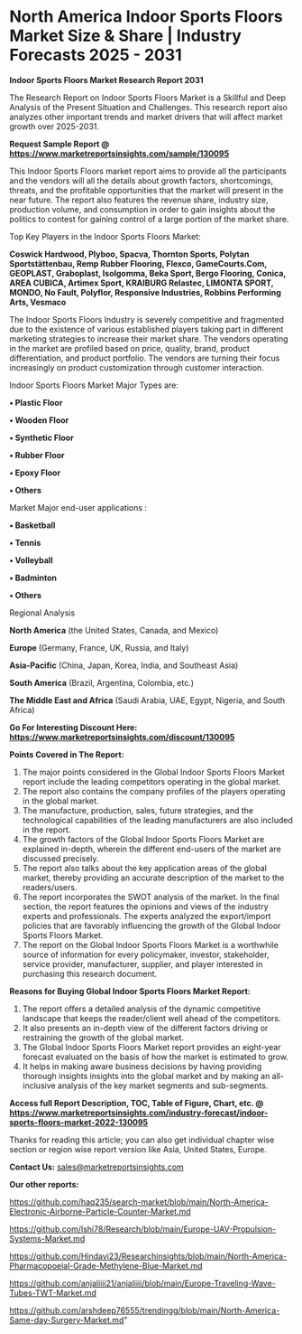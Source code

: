 # North America Indoor Sports Floors Market Size & Share | Industry Forecasts 2025 - 2031

<strong>Indoor Sports Floors Market Research Report 2031</strong>

The Research Report on Indoor Sports Floors Market is a Skillful and Deep Analysis of the Present Situation and Challenges. This research report also analyzes other important trends and market drivers that will affect market growth over 2025-2031.

<strong>Request Sample Report @ <a href=https://www.marketreportsinsights.com/sample/130095>https://www.marketreportsinsights.com/sample/130095</a></strong>

This Indoor Sports Floors market report aims to provide all the participants and the vendors will all the details about growth factors, shortcomings, threats, and the profitable opportunities that the market will present in the near future. The report also features the revenue share, industry size, production volume, and consumption in order to gain insights about the politics to contest for gaining control of a large portion of the market share.

Top Key Players in the Indoor Sports Floors Market:

<strong>Coswick Hardwood, Plyboo, Spacva, Thornton Sports, Polytan Sportstättenbau, Remp Rubber Flooring, Flexco, GameCourts.Com, GEOPLAST, Graboplast, Isolgomma, Beka Sport, Bergo Flooring, Conica, AREA CUBICA, Artimex Sport, KRAIBURG Relastec, LIMONTA SPORT, MONDO, No Fault, Polyflor, Responsive Industries, Robbins Performing Arts, Vesmaco</strong>

The Indoor Sports Floors Industry is severely competitive and fragmented due to the existence of various established players taking part in different marketing strategies to increase their market share. The vendors operating in the market are profiled based on price, quality, brand, product differentiation, and product portfolio. The vendors are turning their focus increasingly on product customization through customer interaction.

Indoor Sports Floors Market Major Types are:

<strong>• Plastic Floor

• Wooden Floor

• Synthetic Floor

• Rubber Floor

• Epoxy Floor

• Others</strong>

Market Major end-user applications :

<strong>• Basketball

• Tennis

• Volleyball

• Badminton

• Others</strong>

Regional Analysis

</u><strong><b>North America</b></strong> (the United States, Canada, and Mexico)

<strong><b>Europe </b></strong>(Germany, France, UK, Russia, and Italy)

<strong><b>Asia-Pacific</b></strong> (China, Japan, Korea, India, and Southeast Asia)

<strong><b>South America</b></strong> (Brazil, Argentina, Colombia, etc.)

<strong><b>The Middle East and Africa</b></strong> (Saudi Arabia, UAE, Egypt, Nigeria, and South Africa)

<strong>Go For Interesting Discount Here: <a href=https://www.marketreportsinsights.com/discount/130095>https://www.marketreportsinsights.com/discount/130095</a></strong>

<strong>Points Covered in The Report:</strong>
<ol>
  <li>The major points considered in the Global Indoor Sports Floors Market report include the leading competitors operating in the global market.</li>
  <li>The report also contains the company profiles of the players operating in the global market.</li>
  <li>The manufacture, production, sales, future strategies, and the technological capabilities of the leading manufacturers are also included in the report.</li>
  <li>The growth factors of the Global Indoor Sports Floors Market are explained in-depth, wherein the different end-users of the market are discussed precisely.</li>
  <li>The report also talks about the key application areas of the global market, thereby providing an accurate description of the market to the readers/users.</li>
  <li>The report incorporates the SWOT analysis of the market. In the final section, the report features the opinions and views of the industry experts and professionals. The experts analyzed the export/import policies that are favorably influencing the growth of the Global Indoor Sports Floors Market.</li>
  <li>The report on the Global Indoor Sports Floors Market is a worthwhile source of information for every policymaker, investor, stakeholder, service provider, manufacturer, supplier, and player interested in purchasing this research document.</li>
</ol>
<strong>Reasons for Buying Global Indoor Sports Floors Market Report:</strong>

<ol>
  <li>The report offers a detailed analysis of the dynamic competitive landscape that keeps the reader/client well ahead of the competitors.</li>
  <li>It also presents an in-depth view of the different factors driving or restraining the growth of the global market.</li>
  <li>The Global Indoor Sports Floors Market report provides an eight-year forecast evaluated on the basis of how the market is estimated to grow.</li>
  <li>It helps in making aware business decisions by having providing thorough insights insights into the global market and by making an all-inclusive analysis of the key market segments and sub-segments.</li>
</ol>
<strong>Access full Report Description, TOC, Table of Figure, Chart, etc. @ <a href=https://www.marketreportsinsights.com/industry-forecast/indoor-sports-floors-market-2022-130095>https://www.marketreportsinsights.com/industry-forecast/indoor-sports-floors-market-2022-130095</a></strong>


Thanks for reading this article; you can also get individual chapter wise section or region wise report version like Asia, United States, Europe.

<strong>Contact Us:</strong>
sales@marketreportsinsights.com

<strong>Our other reports:</strong>

<a href=https://github.com/haq235/search-market/blob/main/North-America-Electronic-Airborne-Particle-Counter-Market.md>https://github.com/haq235/search-market/blob/main/North-America-Electronic-Airborne-Particle-Counter-Market.md</a>

<a href=https://github.com/Ishi78/Research/blob/main/Europe-UAV-Propulsion-Systems-Market.md>https://github.com/Ishi78/Research/blob/main/Europe-UAV-Propulsion-Systems-Market.md</a>

<a href=https://github.com/Hindavi23/Researchinsights/blob/main/North-America-Pharmacopoeial-Grade-Methylene-Blue-Market.md>https://github.com/Hindavi23/Researchinsights/blob/main/North-America-Pharmacopoeial-Grade-Methylene-Blue-Market.md</a>

<a href=https://github.com/anjaliiii21/anjaliiii/blob/main/Europe-Traveling-Wave-Tubes-TWT-Market.md>https://github.com/anjaliiii21/anjaliiii/blob/main/Europe-Traveling-Wave-Tubes-TWT-Market.md</a>

<a href=https://github.com/arshdeep76555/trendingg/blob/main/North-America-Same-day-Surgery-Market.md>https://github.com/arshdeep76555/trendingg/blob/main/North-America-Same-day-Surgery-Market.md</a>"
